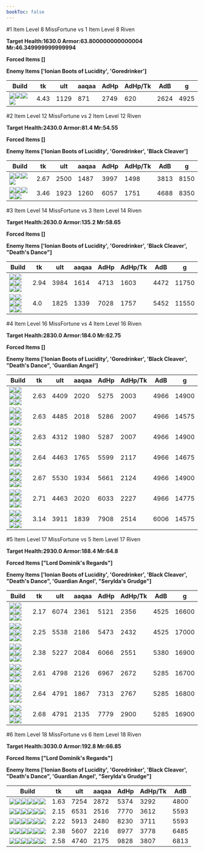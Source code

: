 ```yaml
---
bookToc: false
---
```


#1 Item Level 8 MissFortune vs 1 Item Level 8 Riven

**Target Health:1630.0 Armor:63.800000000000004 Mr:46.349999999999994**


**Forced Items []**


**Enemy Items ['Ionian Boots of Lucidity', 'Goredrinker']**




Build | tk | ult | aaqaa | AdHp | AdHp/Tk | AdB | g
-|-|-|-|-|-|-|-
![](/item/3153.png)![](/item/1001.png)![](/item/1055.png)![](/item/1037.png)|4.43|1129|871|2749|620|2624|4925




























































#2 Item Level 12 MissFortune vs 2 Item Level 12 Riven

**Target Health:2430.0 Armor:81.4 Mr:54.55**


**Forced Items []**


**Enemy Items ['Ionian Boots of Lucidity', 'Goredrinker', 'Black Cleaver']**




Build | tk | ult | aaqaa | AdHp | AdHp/Tk | AdB | g
-|-|-|-|-|-|-|-
![](/item/3153.png)![](/item/3142.png)![](/item/1055.png)![](/item/1038.png)|2.67|2500|1487|3997|1498|3813|8150
![](/item/3153.png)![](/item/3026.png)![](/item/1001.png)![](/item/1055.png)![](/item/1038.png)|3.46|1923|1260|6057|1751|4688|8350




























































#3 Item Level 14 MissFortune vs 3 Item Level 14 Riven

**Target Health:2630.0 Armor:135.2 Mr:58.65**


**Forced Items []**


**Enemy Items ['Ionian Boots of Lucidity', 'Goredrinker', 'Black Cleaver', "Death's Dance"]**




Build | tk | ult | aaqaa | AdHp | AdHp/Tk | AdB | g
-|-|-|-|-|-|-|-
![](/item/3036.png)![](/item/6676.png)![](/item/3142.png)![](/item/1053.png)![](/item/1055.png)![](/item/1038.png)|2.94|3984|1614|4713|1603|4472|11750
![](/item/3153.png)![](/item/3026.png)![](/item/3091.png)![](/item/1001.png)![](/item/1055.png)![](/item/1038.png)|4.0|1825|1339|7028|1757|5452|11550




























































#4 Item Level 16 MissFortune vs 4 Item Level 16 Riven

**Target Health:2830.0 Armor:184.0 Mr:62.75**


**Forced Items []**


**Enemy Items ['Ionian Boots of Lucidity', 'Goredrinker', 'Black Cleaver', "Death's Dance", 'Guardian Angel']**




Build | tk | ult | aaqaa | AdHp | AdHp/Tk | AdB | g
-|-|-|-|-|-|-|-
![](/item/3153.png)![](/item/3142.png)![](/item/3004.png)![](/item/3036.png)![](/item/1038.png)![](/item/1038.png)|2.63|4409|2020|5275|2003|4966|14900
![](/item/3153.png)![](/item/3142.png)![](/item/3036.png)![](/item/6696.png)![](/item/1038.png)![](/item/1037.png)|2.63|4485|2018|5286|2007|4966|14575
![](/item/3153.png)![](/item/3142.png)![](/item/3036.png)![](/item/3508.png)![](/item/1038.png)![](/item/1038.png)|2.63|4312|1980|5287|2007|4966|14900
![](/item/3036.png)![](/item/3072.png)![](/item/3091.png)![](/item/3142.png)![](/item/1038.png)![](/item/1037.png)|2.64|4463|1765|5599|2117|4966|14675
![](/item/3036.png)![](/item/6676.png)![](/item/3142.png)![](/item/3072.png)![](/item/1038.png)![](/item/1038.png)|2.67|5530|1934|5661|2124|4966|14900
![](/item/3153.png)![](/item/3142.png)![](/item/3036.png)![](/item/3072.png)![](/item/1038.png)![](/item/1037.png)|2.71|4463|2020|6033|2227|4966|14775
![](/item/3153.png)![](/item/3142.png)![](/item/3026.png)![](/item/3036.png)![](/item/1038.png)![](/item/1037.png)|3.14|3911|1839|7908|2514|6006|14575




























































#5 Item Level 17 MissFortune vs 5 Item Level 17 Riven

**Target Health:2930.0 Armor:188.4 Mr:64.8**


**Forced Items ["Lord Dominik's Regards"]**


**Enemy Items ['Ionian Boots of Lucidity', 'Goredrinker', 'Black Cleaver', "Death's Dance", 'Guardian Angel', "Serylda's Grudge"]**




Build | tk | ult | aaqaa | AdHp | AdHp/Tk | AdB | g
-|-|-|-|-|-|-|-
![](/item/3036.png)![](/item/6676.png)![](/item/3142.png)![](/item/3072.png)![](/item/3095.png)![](/item/1038.png)|2.17|6074|2361|5121|2356|4525|16600
![](/item/3072.png)![](/item/3036.png)![](/item/3074.png)![](/item/3095.png)![](/item/3142.png)![](/item/1038.png)|2.25|5538|2186|5473|2432|4525|17000
![](/item/3072.png)![](/item/3036.png)![](/item/3095.png)![](/item/6333.png)![](/item/3142.png)![](/item/1038.png)|2.38|5227|2084|6066|2551|5380|16900
![](/item/3153.png)![](/item/3142.png)![](/item/3036.png)![](/item/6696.png)![](/item/3026.png)![](/item/1038.png)|2.61|4798|2126|6967|2672|5285|16700
![](/item/3036.png)![](/item/3072.png)![](/item/3091.png)![](/item/3142.png)![](/item/3026.png)![](/item/1038.png)|2.64|4791|1867|7313|2767|5285|16800
![](/item/3153.png)![](/item/3142.png)![](/item/3036.png)![](/item/3072.png)![](/item/3026.png)![](/item/1038.png)|2.68|4791|2135|7779|2900|5285|16900




























































#6 Item Level 18 MissFortune vs 6 Item Level 18 Riven

**Target Health:3030.0 Armor:192.8 Mr:66.85**


**Forced Items ["Lord Dominik's Regards"]**


**Enemy Items ['Ionian Boots of Lucidity', 'Goredrinker', 'Black Cleaver', "Death's Dance", 'Guardian Angel', "Serylda's Grudge"]**




Build | tk | ult | aaqaa | AdHp | AdHp/Tk | AdB
-|-|-|-|-|-|-
![](/item/3036.png)![](/item/6676.png)![](/item/3142.png)![](/item/3072.png)![](/item/3095.png)![](/item/6695.png)|1.63|7254|2872|5374|3292|4800
![](/item/3036.png)![](/item/6676.png)![](/item/3142.png)![](/item/3072.png)![](/item/3095.png)![](/item/3026.png)|2.15|6531|2516|7770|3612|5593
![](/item/3153.png)![](/item/3142.png)![](/item/3036.png)![](/item/6696.png)![](/item/3026.png)![](/item/3072.png)|2.22|5913|2480|8230|3711|5593
![](/item/3072.png)![](/item/3036.png)![](/item/3095.png)![](/item/6333.png)![](/item/3142.png)![](/item/3026.png)|2.38|5607|2216|8977|3778|6485
![](/item/3153.png)![](/item/3026.png)![](/item/3036.png)![](/item/3072.png)![](/item/6333.png)![](/item/6692.png)|2.58|4740|2175|9828|3807|6813





























































